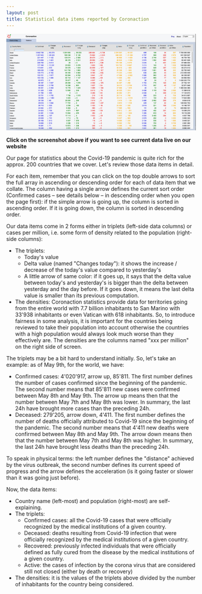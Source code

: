 ```yaml
---
layout: post
title: Statistical data items reported by Coronaction
---
```


[<img src="/images/coronaction-statistics.jpg">](https://www.coronaction.net/)

**Click on the screenshot above if you want to see current data live on our website**

Our page for statistics about the Covid-19 pandemic is quite rich for the approx. 200 countries that we cover. Let&#39;s review those data items in detail.

For each item, remember that you can click on the top double arrows to sort the full array in ascending or descending order for each of data item that we collate. The column having a single arrow defines the current sort order (Confirmed cases – see details below – in descending order when you open the page first): if the simple arrow is going up, the column is sorted in ascending order. If it is going down, the column is sorted in descending order.

Our data items come in 2 forms either in triplets (left-side data columns) or cases per million, i.e. some form of density related to the population (right-side columns):

- The triplets:
  - Today&#39;s value
  - Delta value (named &quot;Changes today&quot;): it shows the increase / decrease of the today&#39;s value compared to yesterday&#39;s
  - A little arrow of same color: if it goes up, it says that the delta value between today&#39;s and yesterday&#39;s is bigger than the delta between yesterday and the day before. If it goes down, it means the last delta value is smaller than its previous computation.
- The densities: Coronaction statistics provide data for territories going from the entire world with 7.7 billion inhabitants to San Marino with 33&#39;938 inhabitants or even Vatican with 618 inhabitants. So, to introduce fairness in some analysis, it is important for the countries being reviewed to take their population into account otherwise the countries with a high population would always look much worse than they effectively are. The densities are the columns named &quot;xxx per million&quot; on the right side of screen.

The triplets may be a bit hard to understand initially. So, let&#39;s take an example: as of May 9th, for the world, we have:

- Confirmed cases: 4&#39;020&#39;917, arrow up, 85&#39;811. The first number defines the number of cases confirmed since the beginning of the pandemic. The second number means that 85&#39;811 new cases were confirmed between May 8th and May 9th. The arrow up means then that the number between May 7th and May 8th was lower. In summary, the last 24h have brought more cases than the preceding 24h.
- Deceased: 279&#39;205, arrow down, 4&#39;411. The first number defines the number of deaths officially attributed to Covid-19 since the beginning of the pandemic. The second number means that 4&#39;411 new deaths were confirmed between May 8th and May 9th. The arrow down means then that the number between May 7th and May 8th was higher. In summary, the last 24h have brought less deaths than the preceding 24h.

To speak in physical terms: the left number defines the &quot;distance&quot; achieved by the virus outbreak, the second number defines its current speed of progress and the arrow defines the acceleration (is it going faster or slower than it was going just before).

Now, the data items:

- Country name (left-most) and population (right-most) are self-explaining.
- The triplets:
  - Confirmed cases: all the Covid-19 cases that were officially recognized by the medical institutions of a given country.
  - Deceased: deaths resulting from Covid-19 infection that were officially recognized by the medical institutions of a given country.
  - Recovered: previously infected individuals that were officially defined as fully cured from the disease by the medical institutions of a given country.
  - Active: the cases of infection by the corona virus that are considered still not closed (either by death or recovery)
- The densities: it is the values of the triplets above divided by the number of inhabitants for the country being considered.
